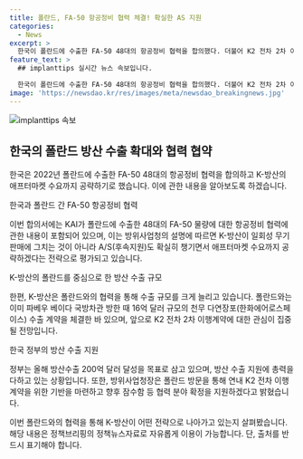 ```yaml
---
title: 폴란드, FA-50 항공정비 협력 체결! 확실한 AS 지원
categories:
  - News
excerpt: >
  한국이 폴란드에 수출한 FA-50 48대의 항공정비 협력을 합의했다. 더불어 K2 전차 2차 이행계약 체결 협상과 한화에어로스페이스와의 업무 제휴를 추진하며 방산분야에서의 협력을 강화하고 있다. 해당 협력으로 폴란드 수출뿐 아니라 애프터마켓 수요까지 공략하며 K-방산의 경쟁력을 높이고 있으며, 정부는 이를 통해 올해 방산수출 200억 달러 달성을 목표로 하고 있다. 또한, 폴란드와의 방산 협력을 통해 잠재적 수출 대상국에 K-방산의 경쟁력을 보여주고, 올해 K-방산 수주 목표를 위해 노력하고 있다.
feature_text: >
  ## implanttips 실시간 뉴스 속보입니다.

  한국이 폴란드에 수출한 FA-50 48대의 항공정비 협력을 합의했다. 더불어 K2 전차 2차 이행계약 체결 협상과 한화에어로스페이스와의 업무 제휴를 추진하며 방산분야에서의 협력을 강화하고 있다. 해당 협력으로 폴란드 수출뿐 아니라 애프터마켓 수요까지 공략하며 K-방산의 경쟁력을 높이고 있으며, 정부는 이를 통해 올해 방산수출 200억 달러 달성을 목표로 하고 있다. 또한, 폴란드와의 방산 협력을 통해 잠재적 수출 대상국에 K-방산의 경쟁력을 보여주고, 올해 K-방산 수주 목표를 위해 노력하고 있다.
image: 'https://newsdao.kr/res/images/meta/newsdao_breakingnews.jpg'
---
```


<p><img src="https://newsdao.kr/res/images/meta/newsdao_breakingnews.jpg" alt="implanttips 속보" /></p>

<h2 data-ke-size="size26">한국의 폴란드 방산 수출 확대와 협력 협약</h2>

<p>한국은 2022년 폴란드에 수출한 FA-50 48대의 항공정비 협력을 합의하고 K-방산의 애프터마켓 수요까지 공략하기로 했습니다. 이에 관한 내용을 알아보도록 하겠습니다.</p>

<p data-ke-size="size16">한국과 폴란드 간 FA-50 항공정비 협력</p>

<p>이번 합의서에는 KAI가 폴란드에 수출한 48대의 FA-50 물량에 대한 항공정비 협력에 관한 내용이 포함되어 있으며, 이는 방위사업청의 설명에 따르면 K-방산이 일회성 무기 판매에 그치는 것이 아니라 A/S(후속지원)도 확실히 챙기면서 애프터마켓 수요까지 공략하겠다는 전략으로 평가되고 있습니다.</p>

<p data-ke-size="size16">K-방산의 폴란드를 중심으로 한 방산 수출 규모</p>

<p>한편, K-방산은 폴란드와의 협력을 통해 수출 규모를 크게 늘리고 있습니다. 폴란드와는 이미 파베우 베이다 국방차관 방한 때 16억 달러 규모의 천무 다연장포(한화에어로스페이스) 수출 계약을 체결한 바 있으며, 앞으로 K2 전차 2차 이행계약에 대한 관심이 집중될 전망입니다.</p>

<p data-ke-size="size16">한국 정부의 방산 수출 지원</p>

<p>정부는 올해 방산수출 200억 달러 달성을 목표로 삼고 있으며, 방산 수출 지원에 총력을 다하고 있는 상황입니다. 또한, 방위사업청장은 폴란드 방문을 통해 연내 K2 전차 이행계약을 위한 기반을 마련하고 향후 잠수함 등 협력 분야 확정을 지원하겠다고 밝혔습니다.</p>

<p>이번 폴란드와의 협력을 통해 K-방산이 어떤 전략으로 나아가고 있는지 살펴봤습니다. 해당 내용은 정책브리핑의 정책뉴스자료로 자유롭게 이용이 가능합니다. 단, 출처를 반드시 표기해야 합니다.</p>

